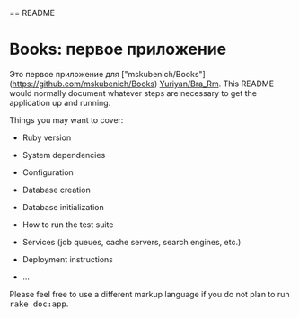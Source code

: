 == README

# Books: первое приложение

Это первое приложение для
["mskubenich/Books"] (https://github.com/mskubenich/Books)
 [Yuriyan/Bra_Rm](https://github.com/Yuriyan/Bra_Rm).
This README would normally document whatever steps are necessary to get the
application up and running.

Things you may want to cover:

* Ruby version

* System dependencies

* Configuration

* Database creation

* Database initialization

* How to run the test suite

* Services (job queues, cache servers, search engines, etc.)

* Deployment instructions

* ...


Please feel free to use a different markup language if you do not plan to run
<tt>rake doc:app</tt>.
